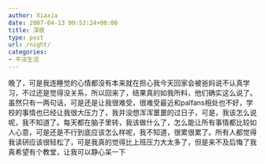 ```yaml
---
author: Xiaxia
date: 2007-04-13 00:52:24+00:00
title: 深夜
type: post
url: /night/
categories:
- 平淡生活
---
```


晚了，可是我连睡觉的心情都没有本来就在担心我今天回家会被爸妈说不认真学习，不过还是觉得没关系，所以回来了，结果真的如我所料，他们确实这么说了。虽然只有一两句话，可是还是让我很难受，很难受最近和palfans相处也不好，学校的事情也已经让我很大压力了，我并没想浑浑噩噩的过日子，可是，我该怎么说呢，我不知道了。每天都在脑子里转，我该做什么了，怎么能让所有事情都比较如人心意，可是还是不行到底应该怎么样呢，我不知道，很累很累了。所有人都觉得我读研应该很轻松了，可是我真的觉得比上班压力大太多了，但是来不及后悔了我真希望有个教堂，让我可以静心呆一下
